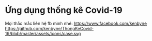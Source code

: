 # Ứng dụng thống kê Covid-19
Mọi thắc mắc liên hệ fb mình nhé: https://www.facebook.com/kenbyne
https://github.com/kenbyne/ThongKeCovid-19/blob/master/assets/icons/case.svg
